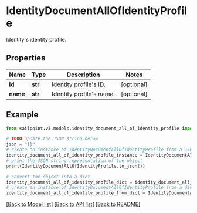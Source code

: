 # IdentityDocumentAllOfIdentityProfile

Identity's identity profile.

## Properties

Name | Type | Description | Notes
------------ | ------------- | ------------- | -------------
**id** | **str** | Identity profile&#39;s ID. | [optional] 
**name** | **str** | Identity profile&#39;s name. | [optional] 

## Example

```python
from sailpoint.v3.models.identity_document_all_of_identity_profile import IdentityDocumentAllOfIdentityProfile

# TODO update the JSON string below
json = "{}"
# create an instance of IdentityDocumentAllOfIdentityProfile from a JSON string
identity_document_all_of_identity_profile_instance = IdentityDocumentAllOfIdentityProfile.from_json(json)
# print the JSON string representation of the object
print(IdentityDocumentAllOfIdentityProfile.to_json())

# convert the object into a dict
identity_document_all_of_identity_profile_dict = identity_document_all_of_identity_profile_instance.to_dict()
# create an instance of IdentityDocumentAllOfIdentityProfile from a dict
identity_document_all_of_identity_profile_from_dict = IdentityDocumentAllOfIdentityProfile.from_dict(identity_document_all_of_identity_profile_dict)
```
[[Back to Model list]](../README.md#documentation-for-models) [[Back to API list]](../README.md#documentation-for-api-endpoints) [[Back to README]](../README.md)



